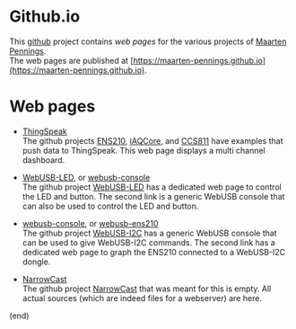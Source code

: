 # Github.io
This [github](https://github.com/maarten-pennings/maarten-pennings.github.io) project contains _web pages_ 
for the various projects of [Maarten Pennings](https://github.com/maarten-pennings).  
The web pages are published at [https://maarten-pennings.github.io](https://maarten-pennings.github.io).


# Web pages
 * [ThingSpeak](ThingSpeak)  
   The github projects [ENS210](https://github.com/maarten-pennings/ENS210), 
   [iAQCore](https://github.com/maarten-pennings/iAQcore), and 
   [CCS811](https://github.com/maarten-pennings/CCS811) 
   have examples that push data to ThingSpeak.
   This web page displays a multi channel dashboard.

 * [WebUSB-LED](WebUSB-LED), or [webusb-console](webusb-console)  
   The github project [WebUSB-LED](https://github.com/maarten-pennings/WebUSB-LED) 
   has a dedicated web page to control the LED and button.
   The second link is a generic WebUSB console that can also be used to control the LED and button.

 * [webusb-console](webusb-console), or [webusb-ens210](webusb-ens210)  
   The github project [WebUSB-I2C](https://github.com/maarten-pennings/WebUSB-I2C) 
   has a generic WebUSB console that can be used to give WebUSB-I2C commands.
   The second link has a dedicated web page to graph the ENS210 connected to a WebUSB-I2C dongle.

 * [NarrowCast](NarrowCast/narrowcast.html)  
   The github project [NarrowCast](https://github.com/maarten-pennings/NarrowCast) 
   that was meant for this is empty. All actual sources (which are indeed files for a webserver)
   are here.

(end)
